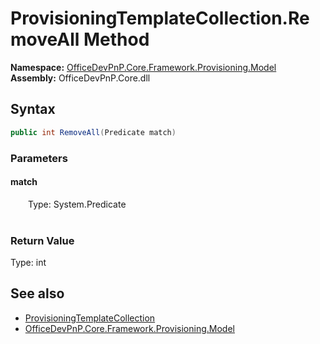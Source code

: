 # ProvisioningTemplateCollection.RemoveAll Method  
  

**Namespace:** [OfficeDevPnP.Core.Framework.Provisioning.Model](OfficeDevPnP.Core.Framework.Provisioning.Model.md)  
**Assembly:** OfficeDevPnP.Core.dll  
## Syntax
```C#
public int RemoveAll(Predicate match)
```
### Parameters
#### match  
&emsp;&emsp;Type: System.Predicate  
&emsp;&emsp;  

  

### Return Value
Type: int  

## See also
- [ProvisioningTemplateCollection](OfficeDevPnP.Core.Framework.Provisioning.Model.ProvisioningTemplateCollection.md) 
- [OfficeDevPnP.Core.Framework.Provisioning.Model](OfficeDevPnP.Core.Framework.Provisioning.Model.md) 
